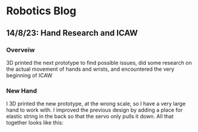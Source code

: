 # Robotics Blog 

## 14/8/23: Hand Research and ICAW 

### Overveiw

3D printed the next prototype to find possible issues, did some research on the actual movement of hands and wrists, and encountered the very beginning of ICAW

### New Hand

I 3D printed the new prototype, at the wrong scale, so I have a very large hand to work with. I improved the previous design by adding a place for elastic string in the back so that the servo only pulls it down. All that together looks like this:

